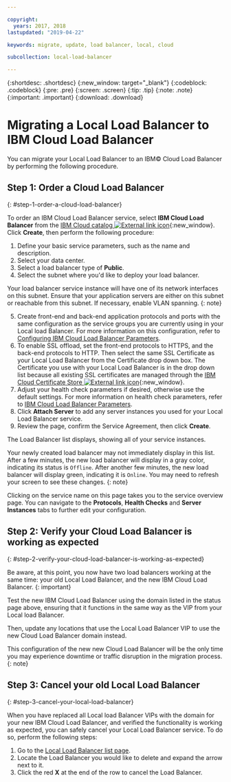 ```yaml
---

copyright:
  years: 2017, 2018
lastupdated: "2019-04-22"

keywords: migrate, update, load balancer, local, cloud

subcollection: local-load-balancer

---
```


{:shortdesc: .shortdesc}
{:new_window: target="_blank"}
{:codeblock: .codeblock}
{:pre: .pre}
{:screen: .screen}
{:tip: .tip}
{:note: .note}
{:important: .important}
{:download: .download}

# Migrating a Local Load Balancer to IBM Cloud Load Balancer

You can migrate your Local Load Balancer to an IBM© Cloud Load Balancer by performing the following procedure.

## Step 1: Order a Cloud Load Balancer
{: #step-1-order-a-cloud-load-balancer}

To order an IBM Cloud Load Balancer service, select **IBM Cloud Load Balancer** from the [IBM Cloud catalog  ![External link icon](../../icons/launch-glyph.svg "External link icon")]( https://cloud.ibm.com/catalog/infrastructure/load-balancer-group){:new_window}. Click **Create**, then perform the following procedure:

1. Define your basic service parameters, such as the name and description.
2. Select your data center.
3. Select a load balancer type of **Public**.
4. Select the subnet where you'd like to deploy your load balancer.

  Your load balancer service instance will have one of its network interfaces on this subnet. Ensure that your application servers are either on this subnet or reachable from this subnet. If necessary, enable VLAN spanning.
  {: note}

5. Create front-end and back-end application protocols and ports with the same configuration as the service groups you are currently using in your Local load Balancer. For more information on this configuration, refer to [Configuring IBM Cloud Load Balancer Parameters](/docs/infrastructure/loadbalancer-service?topic=loadbalancer-service-configuring-ibm-cloud-load-balancer-parameters#configuring-ibm-cloud-load-balancer-parameters).
6. To enable SSL offload, set the front-end protocols to HTTPS, and the back-end protocols to HTTP. Then select the same SSL Certificate as your Local Load Balancer from the Certificate drop down box. The Certificate you use with your Local Load Balancer is in the drop down list because all existing SSL certificates are managed through the [IBM Cloud Certificate Store  ![External link icon](../../icons/launch-glyph.svg "External link icon")](https://cloud.ibm.com/classic/security/sslcerts){:new_window}.
7. Adjust your health check parameters if desired, otherwise use the default settings. For more information on health check parameters, refer to [IBM Cloud Load Balancer Parameters](/docs/infrastructure/loadbalancer-service?topic=loadbalancer-service-configuring-ibm-cloud-load-balancer-parameters#configure-health-checks).
8. Click **Attach Server** to add any server instances you used for your Local Load Balancer service.
9. Review the page, confirm the Service Agreement, then click **Create**.

The Load Balancer list displays, showing all of your service instances.

Your newly created load balancer may not immediately display in this list. After a few minutes, the new load balancer will display in a gray color, indicating its status is `Offline`. After another few minutes, the new load balancer will display green, indicating it is `Online`. You may need to refresh your screen to see these changes.
{: note}

Clicking on the service name on this page takes you to the service overview page. You can navigate to the **Protocols**, **Health Checks** and **Server Instances** tabs to further edit your configuration.

## Step 2: Verify your Cloud Load Balancer is working as expected
{: #step-2-verify-your-cloud-load-balancer-is-working-as-expected}

Be aware, at this point, you now have two load balancers working at the same time: your old Local Load Balancer, and the new IBM Cloud Load Balancer.
{: important}

Test the new IBM Cloud Load Balancer using the domain listed in the status page above, ensuring that it functions in the same way as the VIP from your Local load Balancer.

Then, update any locations that use the Local Load Balancer VIP to use the new Cloud Load Balancer domain instead.

This configuration of the new new Cloud Load Balancer will be the only time you may experience downtime or traffic disruption in the migration process.
{: note}

## Step 3: Cancel your old Local Load Balancer
{: #step-3-cancel-your-local-load-balancer}

When you have replaced all Local load Balancer VIPs with the domain for your new IBM Cloud Load Balancer, and verified the functionality is working as expected, you can safely cancel your Local Load Balancer service. To do so, perform the following steps:

1. Go to the [Local Load Balancer list page](https://cloud.ibm.com/classic/network/loadbalancing/local).
2. Locate the Load Balancer you would like to delete and expand the arrow next to it.
3. Click the red **X** at the end of the row to cancel the Load Balancer.
